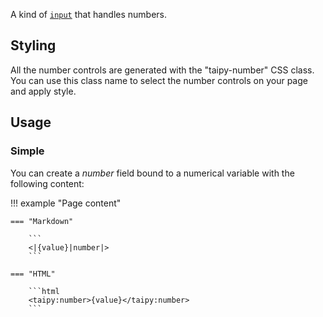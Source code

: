 A kind of [`input`](input.md) that handles numbers.


## Styling

All the number controls are generated with the "taipy-number" CSS class. You can use this class
name to select the number controls on your page and apply style.

## Usage

### Simple

You can create a <i>number</i> field bound to a numerical variable with the following content:

!!! example "Page content"

    === "Markdown"

        ```
        <|{value}|number|>
        ```
  
    === "HTML"

        ```html
        <taipy:number>{value}</taipy:number>
        ```
